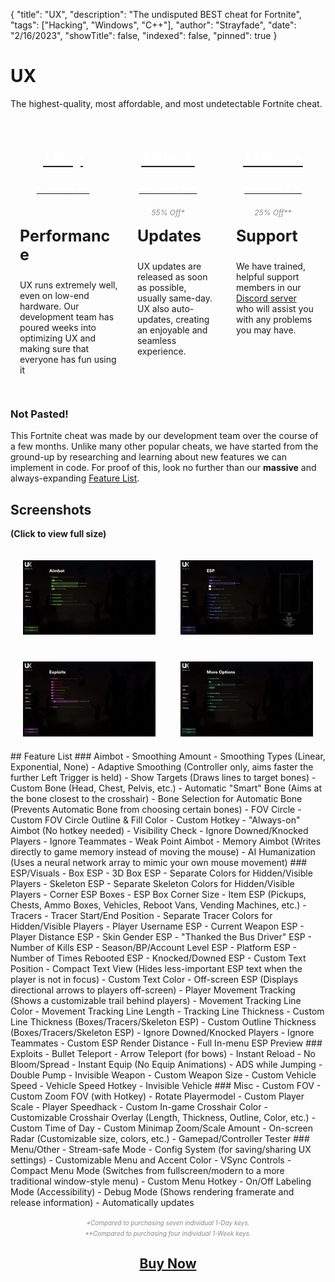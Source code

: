 {
    "title": "UX",
    "description": "The undisputed BEST cheat for Fortnite",
    "tags": ["Hacking", "Windows", "C++"],
    "author": "Strayfade",
    "date": "2/16/2023",
    "showTitle": false,
    "indexed": false,
    "pinned": true
}
<style>
.BuyBox {
width: 33.33%;
padding: 20px;
padding-bottom: 0px;
}
.FrameBox {
width: 50%;
padding: 20px;
}
.BuyBoxInner {
padding: 5px;
}
.FrameBoxInner {
background-color: var(--accent-color);
color: white;
}
.BuyBoxInner h3 {
width: 100%;
text-align: center;
margin-top: 0px;
font-size: 25px;
}
.BuyBoxInner p {
width: 100%;
text-align: center;
}
.BuyBoxInner em {
width: 100%;
text-align: center;
opacity: 0.5;
display: inline-block;
font-size: 10px;
text-transform: uppercase;
}
.Little {
font-size: 10px;
opacity: 0.5;
width: 100%;
text-align: center;
display: inline-block;
}
img {
width: 100%;
}
</style>

# UX
The highest-quality, most affordable, and most undetectable Fortnite cheat.

<div style="display: flex; width: 100%; margin-top: 40px;">
<a href="https://uxofficial.sellpass.io/products/one-day" class="BuyBox">
<div class="BuyBoxInner" style="background-color: var(--accent-color); color: white;">
<h3>1 Day</h3>
<p>Purchase <strong>$8</strong></p>
</div>
</a>
<a href="https://uxofficial.sellpass.io/products/one-week" class="BuyBox">
<div class="BuyBoxInner" style="background-color: var(--accent-color); color: white;">
<h3>1 Week</h3>
<p>Purchase <strong>$25</strong></p>
</div>
</a>
<a href="https://uxofficial.sellpass.io/products/one-month" class="BuyBox">
<div class="BuyBoxInner" style="background-color: var(--accent-color); color: white;">
<h3>1 Month</h3>
<p>Purchase <strong>$75</strong></p>
</div>
</a>
</div>

<div style="display: flex; width: 100%">
<div class="BuyBox" style="padding: 0px">
</div>
<div class="BuyBox" style="padding: 0px">
<em style="width: 100%; text-align: center; font-size: 12px; opacity: 0.5; display: inline-block;">55% Off*</em>
</div>
<div class="BuyBox" style="padding: 0px">
<em style="width: 100%; text-align: center; font-size: 12px; opacity: 0.5; display: inline-block;">25% Off**</em>
</div>
</div>

<div style="display: flex; width: 100%">
<div class="BuyBox" style="padding: 10px">
<div class="BuyBoxInner">
<h3 style="text-align: left;">Performance</h3>
<p style="text-align: left;">UX runs extremely well, even on low-end hardware. Our development team has poured weeks into optimizing UX and making sure that everyone has fun using it</p>
</div>
</div>
<div class="BuyBox" style="padding: 10px">
<div class="BuyBoxInner">
<h3 style="text-align: left;">Updates</h3>
<p style="text-align: left;">UX updates are released as soon as possible, usually same-day. UX also auto-updates, creating an enjoyable and seamless experience.</p>
</div>
</div>
<div class="BuyBox" style="padding: 10px">
<div class="BuyBoxInner">
<h3 style="text-align: left;">Support</h3>
<p style="text-align: left;">We have trained, helpful support members in our <a href="https://discord.gg/pasters">Discord server</a> who will assist you with any problems you may have.</p>
</div>
</div>
</div>

### Not Pasted!
This Fortnite cheat was made by our development team over the course of a few months. Unlike many other popular cheats, we have started from the ground-up by researching and learning about new features we can implement in code. For proof of this, look no further than our **massive** and always-expanding <a href="#FeatureList">Feature List</a>.

## Screenshots
**(Click to view full size)**
<div style="display: flex; width: 100%">
<div class="FrameBox">
<div class="FrameBoxInner">
<a href="/assets/UX/UX1.png"><img src="/assets/UX/UX1.png"></a>
</div>
</div>
<div class="FrameBox">
<div class="FrameBoxInner">
<a href="/assets/UX/UX2.png"><img src="/assets/UX/UX2.png"></a>
</div>
</div>
</div>
<div style="display: flex; width: 100%">
<div class="FrameBox">
<div class="FrameBoxInner">
<a href="/assets/UX/UX3.png"><img src="/assets/UX/UX3.png"></a>
</div>
</div>
<div class="FrameBox">
<div class="FrameBoxInner">
<a href="/assets/UX/UX4.png"><img src="/assets/UX/UX4.png"></a>
</div>
</div>
</div>

<div id="FeatureList"></div>
## Feature List
### Aimbot
 - Smoothing Amount
 - Smoothing Types (Linear, Exponential, None)
 - Adaptive Smoothing (Controller only, aims faster the further Left Trigger is held)
 - Show Targets (Draws lines to target bones)
 - Custom Bone (Head, Chest, Pelvis, etc.)
 - Automatic "Smart" Bone (Aims at the bone closest to the crosshair)
 - Bone Selection for Automatic Bone (Prevents Automatic Bone from choosing certain bones)
 - FOV Circle
 - Custom FOV Circle Outline & Fill Color
 - Custom Hotkey
 - "Always-on" Aimbot (No hotkey needed)
 - Visibility Check
 - Ignore Downed/Knocked Players
 - Ignore Teammates
 - Weak Point Aimbot
 - Memory Aimbot (Writes directly to game memory instead of moving the mouse)
 - AI Humanization (Uses a neural network array to mimic your own mouse movement)
### ESP/Visuals
 - Box ESP
 - 3D Box ESP
 - Separate Colors for Hidden/Visible Players
 - Skeleton ESP
 - Separate Skeleton Colors for Hidden/Visible Players
 - Corner ESP Boxes
 - ESP Box Corner Size
 - Item ESP (Pickups, Chests, Ammo Boxes, Vehicles, Reboot Vans, Vending Machines, etc.)
 - Tracers
 - Tracer Start/End Position
 - Separate Tracer Colors for Hidden/Visible Players
 - Player Username ESP
 - Current Weapon ESP
 - Player Distance ESP
 - Skin Gender ESP
 - "Thanked the Bus Driver" ESP
 - Number of Kills ESP
 - Season/BP/Account Level ESP
 - Platform ESP
 - Number of Times Rebooted ESP
 - Knocked/Downed ESP
 - Custom Text Position
 - Compact Text View (Hides less-important ESP text when the player is not in focus)
 - Custom Text Color
 - Off-screen ESP (Displays directional arrows to players off-screen)
 - Player Movement Tracking (Shows a customizable trail behind players)
 - Movement Tracking Line Color
 - Movement Tracking Line Length
 - Tracking Line Thickness
 - Custom Line Thickness (Boxes/Tracers/Skeleton ESP)
 - Custom Outline Thickness (Boxes/Tracers/Skeleton ESP)
 - Ignore Downed/Knocked Players
 - Ignore Teammates
 - Custom ESP Render Distance
 - Full In-menu ESP Preview
### Exploits
 - Bullet Teleport
 - Arrow Teleport (for bows)
 - Instant Reload
 - No Bloom/Spread
 - Instant Equip (No Equip Animations)
 - ADS while Jumping
 - Double Pump
 - Invisible Weapon
 - Custom Weapon Size
 - Custom Vehicle Speed
 - Vehicle Speed Hotkey
 - Invisible Vehicle
### Misc
 - Custom FOV
 - Custom Zoom FOV (with Hotkey)
 - Rotate Playermodel
 - Custom Player Scale
 - Player Speedhack
 - Custom In-game Crosshair Color
 - Customizable Crosshair Overlay (Length, Thickness, Outline, Color, etc.)
 - Custom Time of Day
 - Custom Minimap Zoom/Scale Amount
 - On-screen Radar (Customizable size, colors, etc.)
 - Gamepad/Controller Tester
### Menu/Other
 - Stream-safe Mode
 - Config System (for saving/sharing UX settings)
 - Customizable Menu and Accent Color
 - VSync Controls
 - Compact Menu Mode (Switches from fullscreen/modern to a more traditional window-style menu)
 - Custom Menu Hotkey
 - On/Off Labeling Mode (Accessibility)
 - Debug Mode (Shows rendering framerate and release information)
 - Automatically updates

<em class="Little">*Compared to purchasing seven individual 1-Day keys.</em>
<em class="Little">**Compared to purchasing four individual 1-Week keys.</em>

<a href="#PageTop"><h2 style="width: 100%; text-align: center;">Buy Now</h2><a>